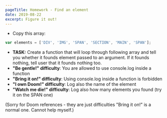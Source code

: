```yaml
---
pageTitle: Homework - Find an element
date: 2019-08-22
excerpt: Figure it out!
---
```


* Copy this array:
````Javascript
var elements = ['DIV', 'IMG', 'SPAN', 'SECTION', 'MAIN', 'SPAN'];
````
* **TASK:** Create a function that will loop through following array and tell you whether it founds element passed to an argument. If it founds nothing, tell user that it founds nothing too.
* **"Be gentle!" difficulty**: You are allowed to use console.log inside a function
* **"Bring it on!" difficulty**: Using console.log inside a function is forbidden
* **"I own Doom!" difficulty**: Log also the name of the element
* **"Watch me die!" difficulty**: Log also how many elements you found (try it on the SPAN one)

(Sorry for Doom references - they are just difficulties "Bring it on!" is a normal one. Cannot help myself.)